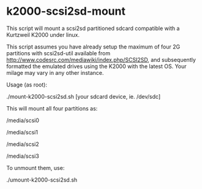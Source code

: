 # k2000-scsi2sd-mount

This script will mount a scsi2sd partitioned sdcard compatible with a Kurtzweil K2000 under linux. 

This script assumes you have already setup the maximum of four 2G partitions with scsi2sd-util available from http://www.codesrc.com/mediawiki/index.php/SCSI2SD, and subsequently formatted the emulated drives using the K2000 with the latest OS. Your milage may vary in any other instance. 

Usage (as root):

./mount-k2000-scsi2sd.sh [your sdcard device, ie. /dev/sdc]

This will mount all four partitions as: 

/media/scsi0

/media/scsi1

/media/scsi2

/media/scsi3


To unmount them, use:

./umount-k2000-scsi2sd.sh 
